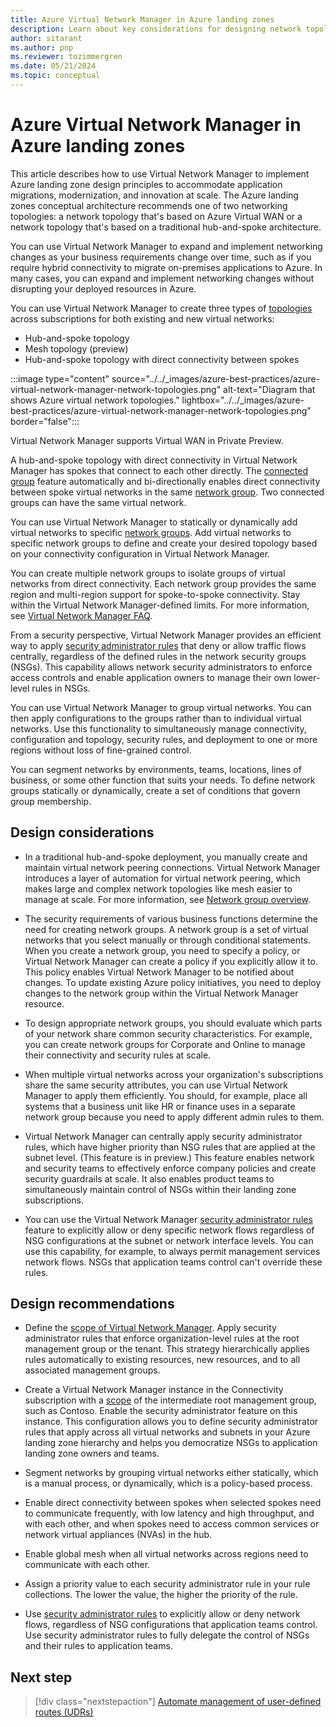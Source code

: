 ```yaml
---
title: Azure Virtual Network Manager in Azure landing zones
description: Learn about key considerations for designing network topologies in Azure with Azure Virtual Network Manager. Learn how to implement Azure landing zone design principles to accommodate application migrations, modernization, and innovation at scale.
author: sitarant
ms.author: pnp
ms.reviewer: tozimmergren
ms.date: 05/21/2024
ms.topic: conceptual
---
```


# Azure Virtual Network Manager in Azure landing zones

This article describes how to use Virtual Network Manager to implement Azure landing zone design principles to accommodate application migrations, modernization, and innovation at scale. The Azure landing zones conceptual architecture recommends one of two networking topologies: a network topology that's based on Azure Virtual WAN or a network topology that's based on a traditional hub-and-spoke architecture.

You can use Virtual Network Manager to expand and implement networking changes as your business requirements change over time, such as if you require hybrid connectivity to migrate on-premises applications to Azure. In many cases, you can expand and implement networking changes without disrupting your deployed resources in Azure.  

You can use Virtual Network Manager to create three types of [topologies](/azure/virtual-network-manager/concept-connectivity-configuration) across subscriptions for both existing and new virtual networks:

- Hub-and-spoke topology
- Mesh topology (preview)
- Hub-and-spoke topology with direct connectivity between spokes

:::image type="content" source="../../_images/azure-best-practices/azure-virtual-network-manager-network-topologies.png" alt-text="Diagram that shows Azure virtual network topologies." lightbox="../../_images/azure-best-practices/azure-virtual-network-manager-network-topologies.png" border="false":::

Virtual Network Manager supports Virtual WAN in Private Preview.

A hub-and-spoke topology with direct connectivity in Virtual Network Manager has spokes that connect to each other directly. The [connected group](/azure/virtual-network-manager/concept-connectivity-configuration#connected-group) feature automatically and bi-directionally enables direct connectivity between spoke virtual networks in the same [network group](/azure/virtual-network-manager/concept-network-groups). Two connected groups can have the same virtual network.

You can use Virtual Network Manager to statically or dynamically add virtual networks to specific [network groups](/azure/virtual-network-manager/concept-network-groups). Add virtual networks to specific network groups to define and create your desired topology based on your connectivity configuration in Virtual Network Manager.

You can create multiple network groups to isolate groups of virtual networks from direct connectivity. Each network group provides the same region and multi-region support for spoke-to-spoke connectivity. Stay within the Virtual Network Manager-defined limits. For more information, see [Virtual Network Manager FAQ](/azure/virtual-network-manager/faq#limits).

From a security perspective, Virtual Network Manager provides an efficient way to apply [security administrator rules](/azure/virtual-network-manager/concept-security-admins) that deny or allow traffic flows centrally, regardless of the defined rules in the network security groups (NSGs). This capability allows network security administrators to enforce access controls and enable application owners to manage their own lower-level rules in NSGs.

You can use Virtual Network Manager to group virtual networks. You can then apply configurations to the groups rather than to individual virtual networks. Use this functionality to simultaneously manage connectivity, configuration and topology, security rules, and deployment to one or more regions without loss of fine-grained control.

You can segment networks by environments, teams, locations, lines of business, or some other function that suits your needs. To define network groups statically or dynamically, create a set of conditions that govern group membership.

## Design considerations

- In a traditional hub-and-spoke deployment, you manually create and maintain virtual network peering connections. Virtual Network Manager introduces a layer of automation for virtual network peering, which makes large and complex network topologies like mesh easier to manage at scale. For more information, see [Network group overview](/azure/virtual-network-manager/concept-network-groups).

- The security requirements of various business functions determine the need for creating network groups. A network group is a set of virtual networks that you select manually or through conditional statements. When you create a network group, you need to specify a policy, or Virtual Network Manager can create a policy if you explicitly allow it to. This policy enables Virtual Network Manager to be notified about changes. To update existing Azure policy initiatives, you need to deploy changes to the network group within the Virtual Network Manager resource.

- To design appropriate network groups, you should evaluate which parts of your network share common security characteristics. For example, you can create network groups for Corporate and Online to manage their connectivity and security rules at scale.

- When multiple virtual networks across your organization's subscriptions share the same security attributes, you can use Virtual Network Manager to apply them efficiently. You should, for example, place all systems that a business unit like HR or finance uses in a separate network group because you need to apply different admin rules to them.

- Virtual Network Manager can centrally apply security administrator rules, which have higher priority than NSG rules that are applied at the subnet level. (This feature is in preview.) This feature enables network and security teams to effectively enforce company policies and create security guardrails at scale. It also enables product teams to simultaneously maintain control of NSGs within their landing zone subscriptions.

- You can use the Virtual Network Manager [security administrator rules](/azure/virtual-network-manager/concept-security-admins) feature to explicitly allow or deny specific network flows regardless of NSG configurations at the subnet or network interface levels. You can use this capability, for example, to always permit management services network flows. NSGs that application teams control can't override these rules.

## Design recommendations

- Define the [scope of Virtual Network Manager](/azure/virtual-network-manager/concept-network-manager-scope). Apply security administrator rules that enforce organization-level rules at the root management group or the tenant. This strategy hierarchically applies rules automatically to existing resources, new resources, and to all associated management groups.

- Create a Virtual Network Manager instance in the Connectivity subscription with a [scope](/azure/virtual-network-manager/concept-network-manager-scope) of the intermediate root management group, such as Contoso. Enable the security administrator feature on this instance. This configuration allows you to define security administrator rules that apply across all virtual networks and subnets in your Azure landing zone hierarchy and helps you democratize NSGs to application landing zone owners and teams.

- Segment networks by grouping virtual networks either statically, which is a manual process, or dynamically, which is a policy-based process.

- Enable direct connectivity between spokes when selected spokes need to communicate frequently, with low latency and high throughput, and with each other, and when spokes need to access common services or network virtual appliances (NVAs) in the hub.

- Enable global mesh when all virtual networks across regions need to communicate with each other.  

- Assign a priority value to each security administrator rule in your rule collections. The lower the value, the higher the priority of the rule.

- Use [security administrator rules](/azure/virtual-network-manager/concept-security-admins) to explicitly allow or deny network flows, regardless of NSG configurations that application teams control. Use security administrator rules to fully delegate the control of NSGs and their rules to application teams.

## Next step

> [!div class="nextstepaction"]
> [Automate management of user-defined routes (UDRs)](/azure/virtual-network-manager/concept-user-defined-route)
